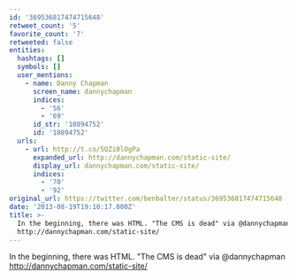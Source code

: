 ```yaml
---
id: '369536817474715648'
retweet_count: '5'
favorite_count: '7'
retweeted: false
entities:
  hashtags: []
  symbols: []
  user_mentions:
    - name: Danny Chapman
      screen_name: dannychapman
      indices:
        - '56'
        - '69'
      id_str: '10894752'
      id: '10894752'
  urls:
    - url: http://t.co/5QZi0lOgPa
      expanded_url: http://dannychapman.com/static-site/
      display_url: dannychapman.com/static-site/
      indices:
        - '70'
        - '92'
original_url: https://twitter.com/benbalter/status/369536817474715648
date: '2013-08-19T19:10:17.000Z'
title: >-
  In the beginning, there was HTML. "The CMS is dead" via @dannychapman
  http://dannychapman.com/static-site/
---
```


In the beginning, there was HTML. "The CMS is dead" via @dannychapman http://dannychapman.com/static-site/